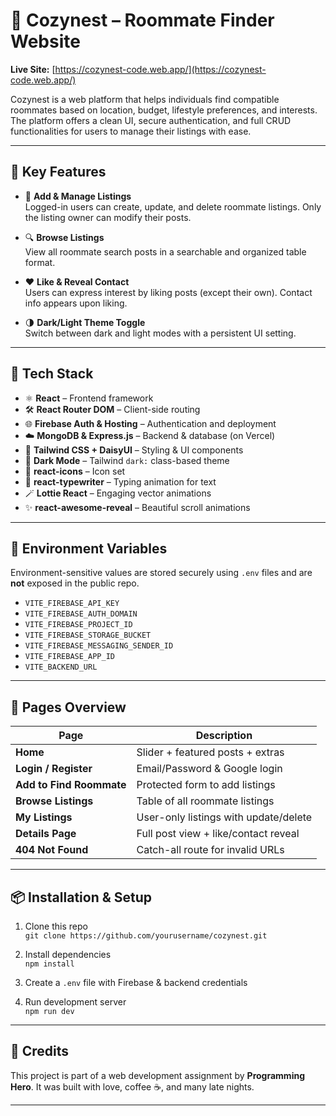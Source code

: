 # 🏡 Cozynest – Roommate Finder Website

**Live Site:** [https://cozynest-code.web.app/](https://cozynest-code.web.app/)

Cozynest is a web platform that helps individuals find compatible roommates based on location, budget, lifestyle preferences, and interests. The platform offers a clean UI, secure authentication, and full CRUD functionalities for users to manage their listings with ease.

---

## 🚀 Key Features

-   📝 **Add & Manage Listings**  
    Logged-in users can create, update, and delete roommate listings. Only the listing owner can modify their posts.

-   🔍 **Browse Listings**  
    View all roommate search posts in a searchable and organized table format.

-   ❤️ **Like & Reveal Contact**  
    Users can express interest by liking posts (except their own). Contact info appears upon liking.

-   🌗 **Dark/Light Theme Toggle**  
    Switch between dark and light modes with a persistent UI setting.


---

## 🔧 Tech Stack

-   ⚛️ **React** – Frontend framework
-   🛠 **React Router DOM** – Client-side routing
-   🌐 **Firebase Auth & Hosting** – Authentication and deployment
-   ☁️ **MongoDB & Express.js** – Backend & database (on Vercel)
-   💅 **Tailwind CSS + DaisyUI** – Styling & UI components
-   🌙 **Dark Mode** – Tailwind `dark:` class-based theme
-   🎨 **react-icons** – Icon set
-   🎥 **react-typewriter** – Typing animation for text
-   🪄 **Lottie React** – Engaging vector animations
-   ✨ **react-awesome-reveal** – Beautiful scroll animations

---

## 🔐 Environment Variables

Environment-sensitive values are stored securely using `.env` files and are **not** exposed in the public repo.

-   `VITE_FIREBASE_API_KEY`
-   `VITE_FIREBASE_AUTH_DOMAIN`
-   `VITE_FIREBASE_PROJECT_ID`
-   `VITE_FIREBASE_STORAGE_BUCKET`
-   `VITE_FIREBASE_MESSAGING_SENDER_ID`
-   `VITE_FIREBASE_APP_ID`
-   `VITE_BACKEND_URL`

---

## 📁 Pages Overview

| Page                     | Description                           |
| ------------------------ | ------------------------------------- |
| **Home**                 | Slider + featured posts + extras      |
| **Login / Register**     | Email/Password & Google login         |
| **Add to Find Roommate** | Protected form to add listings        |
| **Browse Listings**      | Table of all roommate listings        |
| **My Listings**          | User-only listings with update/delete |
| **Details Page**         | Full post view + like/contact reveal  |
| **404 Not Found**        | Catch-all route for invalid URLs      |

---

## 📦 Installation & Setup

1. Clone this repo  
   `git clone https://github.com/yourusername/cozynest.git`

2. Install dependencies  
   `npm install`

3. Create a `.env` file with Firebase & backend credentials

4. Run development server  
   `npm run dev`

---

## 📝 Credits

This project is part of a web development assignment by **Programming Hero**. It was built with love, coffee ☕, and many late nights.

---
